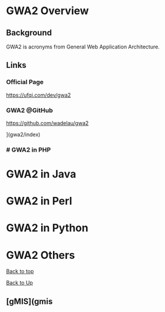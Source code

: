 
# GWA2 Overview

## Background

GWA2 is acronyms from General Web Application Architecture.
 

## Links

### Official Page
https://ufqi.com/dev/gwa2

### GWA2 @GitHub
https://github.com/wadelau/gwa2



](gwa2/index) 

### # GWA2 in PHP


# GWA2 in Java

# GWA2 in Perl

# GWA2 in Python

# GWA2 Others


[Back to top](index)

[Back to Up](../index)
## [gMIS](gmis
<!--stackedit_data:
eyJoaXN0b3J5IjpbMTg3MjgyODQzNiwxODk2MTY2OTEzXX0=
-->
